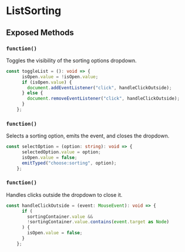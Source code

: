 # ListSorting

## Exposed Methods

### `function()`
Toggles the visibility of the sorting options dropdown.

```ts
const toggleList = (): void => {
      isOpen.value = !isOpen.value;
      if (isOpen.value) {
        document.addEventListener("click", handleClickOutside);
      } else {
        document.removeEventListener("click", handleClickOutside);
      }
    };
```

### `function()`
Selects a sorting option, emits the event, and closes the dropdown.

```ts
const selectOption = (option: string): void => {
      selectedOption.value = option;
      isOpen.value = false;
      emitTyped("choose:sorting", option);
    };
```

### `function()`
Handles clicks outside the dropdown to close it.

```ts
const handleClickOutside = (event: MouseEvent): void => {
      if (
        sortingContainer.value &&
        !sortingContainer.value.contains(event.target as Node)
      ) {
        isOpen.value = false;
      }
    };
```
